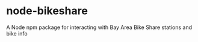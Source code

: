 node-bikeshare
==============

A Node npm package for interacting with Bay Area Bike Share stations and bike info
